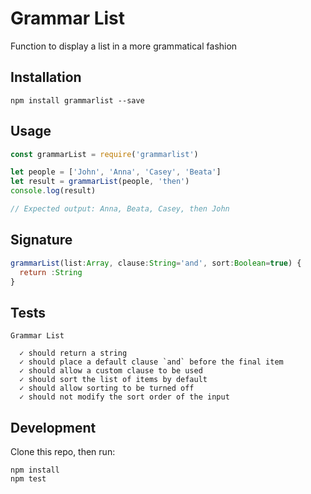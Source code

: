 # Grammar List

Function to display a list in a more grammatical fashion

## Installation

```
npm install grammarlist --save
```

## Usage

```js
const grammarList = require('grammarlist')

let people = ['John', 'Anna', 'Casey', 'Beata']
let result = grammarList(people, 'then')
console.log(result)

// Expected output: Anna, Beata, Casey, then John
```

## Signature

```js
grammarList(list:Array, clause:String='and', sort:Boolean=true) {
  return :String
}
```

## Tests
```
Grammar List

  ✓ should return a string
  ✓ should place a default clause `and` before the final item
  ✓ should allow a custom clause to be used
  ✓ should sort the list of items by default
  ✓ should allow sorting to be turned off
  ✓ should not modify the sort order of the input
```

## Development

Clone this repo, then run:

```
npm install
npm test
```

